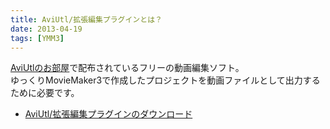 ```yaml
---
title: AviUtl/拡張編集プラグインとは？
date: 2013-04-19
tags: [YMM3]
---
```

[AviUtlのお部屋](http://spring-fragrance.mints.ne.jp/aviutl/)で配布されているフリーの動画編集ソフト。  
ゆっくりMovieMaker3で作成したプロジェクトを動画ファイルとして出力するために必要です。

- [AviUtl/拡張編集プラグインのダウンロード](../../tutorial/install/h201341925739519.md)